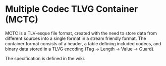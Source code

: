 # Multiple Codec TLVG Container (MCTC)
MCTC is a TLV-esque file format, created with the need to store data from different sources into a single format in a stream friendly format.
The container format consists of a header, a table defining included codecs, and binary data stored in a TLVG encoding (Tag -> Length -> Value -> Guard).

The specification is defined in the wiki.
